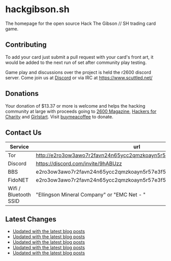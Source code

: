 # hackgibson.sh
The homepage for the open source Hack The Gibson // SH trading card game.


## Contributing

To add your card just submit a pull request with your card's front art, it would be added to the next run of set after community play testing.

Game play and discussions over the project is held the r2600 discord server. Come join us at [Discord](https://discord.com/invite/9hABUzz) or via IRC at https://www.scuttled.net/


## Donations

Your donation of $13.37 or more is welcome and helps the hacking community at large with proceeds going to [2600 Magazine](https://2600.com/), [Hackers for Charity](https://hackersforcharity.org) and [Girlstart](https://girlstart.org).  Visit [buymeacoffee](https://www.buymeacoffee.com/hackgibson.sh) to donate.


## Contact Us

Service | url
-|-
Tor | http://e2ro3ow3awo7r2favn24n65ycc2qmzkoayn5r57e3f56nvjwdcgg32ad.onion
Discord | https://discord.com/invite/9hABUzz
BBS | e2ro3ow3awo7r2favn24n65ycc2qmzkoayn5r57e3f56nvjwdcgg32ad.onion:23
FidoNET | e2ro3ow3awo7r2favn24n65ycc2qmzkoayn5r57e3f56nvjwdcgg32ad.onion:24554
Wifi / Bluetooth SSID | "Ellingson Mineral Company" or "EMC Net - <fidonet address>"

## Latest Changes
<!-- BLOG-POST-LIST:START -->
- [Updated with the latest blog posts](https://github.com/DFW2600/hackgibson.sh/commit/3e57d076e581f8e97776ab301159b9755f4f49e2)
- [Updated with the latest blog posts](https://github.com/DFW2600/hackgibson.sh/commit/a7257e771aadeb3233e4af1e2e8c5134f8d63e90)
- [Updated with the latest blog posts](https://github.com/DFW2600/hackgibson.sh/commit/5112abc9592a30a821890a70e7d849e12c1a8957)
- [Updated with the latest blog posts](https://github.com/DFW2600/hackgibson.sh/commit/f866c1b5adec45429d8813ee9a553fdf4451e6d3)
- [Updated with the latest blog posts](https://github.com/DFW2600/hackgibson.sh/commit/90291739398a11d6ffebc5721b19294580c940cf)
<!-- BLOG-POST-LIST:END -->
